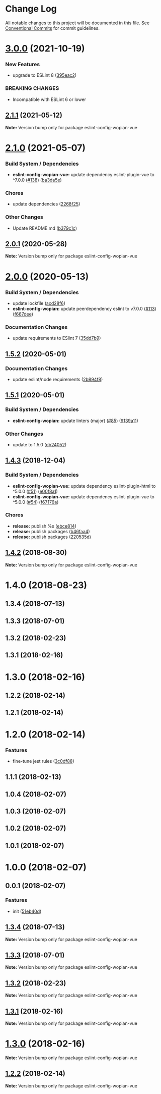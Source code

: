 # Change Log

All notable changes to this project will be documented in this file.
See [Conventional Commits](https://conventionalcommits.org) for commit guidelines.

# [3.0.0](https://github.com/wopian/eslint-config-wopian/compare/v2.1.1...v3.0.0) (2021-10-19)


### New Features

* upgrade to ESLint 8 ([395eac2](https://github.com/wopian/eslint-config-wopian/commit/395eac2))


### BREAKING CHANGES

* Incompatible with ESLint 6 or lower





## [2.1.1](https://github.com/wopian/eslint-config-wopian/tree/master/packages/eslint-config-wopian-vue/compare/v2.1.0...v2.1.1) (2021-05-12)

**Note:** Version bump only for package eslint-config-wopian-vue





# [2.1.0](https://github.com/wopian/eslint-config-wopian/tree/master/packages/eslint-config-wopian-vue/compare/v2.0.1...v2.1.0) (2021-05-07)


### Build System / Dependencies

* **eslint-config-wopian-vue:** update dependency eslint-plugin-vue to ^7.0.0 ([#138](https://github.com/wopian/eslint-config-wopian/tree/master/packages/eslint-config-wopian-vue/issues/138)) ([ba3da5e](https://github.com/wopian/eslint-config-wopian/tree/master/packages/eslint-config-wopian-vue/commit/ba3da5e))


### Chores

* update dependencies ([2268f25](https://github.com/wopian/eslint-config-wopian/tree/master/packages/eslint-config-wopian-vue/commit/2268f25))


### Other Changes

* Update README.md ([b379c1c](https://github.com/wopian/eslint-config-wopian/tree/master/packages/eslint-config-wopian-vue/commit/b379c1c))





## [2.0.1](https://github.com/wopian/eslint-config-wopian/tree/master/packages/eslint-config-wopian-vue/compare/v2.0.0...v2.0.1) (2020-05-28)

**Note:** Version bump only for package eslint-config-wopian-vue





# [2.0.0](https://github.com/wopian/eslint-config-wopian/tree/master/packages/eslint-config-wopian-vue/compare/v1.5.2...v2.0.0) (2020-05-13)


### Build System / Dependencies

* update lockfile ([acd28f6](https://github.com/wopian/eslint-config-wopian/tree/master/packages/eslint-config-wopian-vue/commit/acd28f6))
* **eslint-config-wopian:** update peerdependency eslint to v7.0.0 ([#113](https://github.com/wopian/eslint-config-wopian/tree/master/packages/eslint-config-wopian-vue/issues/113)) ([f667dee](https://github.com/wopian/eslint-config-wopian/tree/master/packages/eslint-config-wopian-vue/commit/f667dee))


### Documentation Changes

* update requirements to ESlint 7 ([35dd7b9](https://github.com/wopian/eslint-config-wopian/tree/master/packages/eslint-config-wopian-vue/commit/35dd7b9))





## [1.5.2](https://github.com/wopian/eslint-config-wopian/tree/master/packages/eslint-config-wopian-vue/compare/v1.5.1...v1.5.2) (2020-05-01)


### Documentation Changes

* update eslint/node requirements ([2b894f8](https://github.com/wopian/eslint-config-wopian/tree/master/packages/eslint-config-wopian-vue/commit/2b894f8))





## [1.5.1](https://github.com/wopian/eslint-config-wopian/tree/master/packages/eslint-config-wopian-vue/compare/v1.4.3...v1.5.1) (2020-05-01)


### Build System / Dependencies

* **eslint-config-wopian:** update linters (major) ([#85](https://github.com/wopian/eslint-config-wopian/tree/master/packages/eslint-config-wopian-vue/issues/85)) ([9139a11](https://github.com/wopian/eslint-config-wopian/tree/master/packages/eslint-config-wopian-vue/commit/9139a11))


### Other Changes

* update to 1.5.0 ([db24052](https://github.com/wopian/eslint-config-wopian/tree/master/packages/eslint-config-wopian-vue/commit/db24052))





## [1.4.3](https://github.com/wopian/eslint-config-wopian/tree/master/packages/eslint-config-wopian-vue/compare/v1.3.4...v1.4.3) (2018-12-04)


### Build System / Dependencies

* **eslint-config-wopian-vue:** update dependency eslint-plugin-html to ^5.0.0 ([#51](https://github.com/wopian/eslint-config-wopian/tree/master/packages/eslint-config-wopian-vue/issues/51)) ([e00f8a1](https://github.com/wopian/eslint-config-wopian/tree/master/packages/eslint-config-wopian-vue/commit/e00f8a1))
* **eslint-config-wopian-vue:** update dependency eslint-plugin-vue to ^5.0.0 ([#54](https://github.com/wopian/eslint-config-wopian/tree/master/packages/eslint-config-wopian-vue/issues/54)) ([f67176a](https://github.com/wopian/eslint-config-wopian/tree/master/packages/eslint-config-wopian-vue/commit/f67176a))


### Chores

* **release:** publish %s ([ebce814](https://github.com/wopian/eslint-config-wopian/tree/master/packages/eslint-config-wopian-vue/commit/ebce814))
* **release:** publish packages ([b46faa4](https://github.com/wopian/eslint-config-wopian/tree/master/packages/eslint-config-wopian-vue/commit/b46faa4))
* **release:** publish packages ([220535d](https://github.com/wopian/eslint-config-wopian/tree/master/packages/eslint-config-wopian-vue/commit/220535d))






## [1.4.2](https://github.com/wopian/eslint-config-wopian/tree/master/packages/eslint-config-wopian-vue/compare/eslint-config-wopian-vue@1.4.1...eslint-config-wopian-vue@1.4.2) (2018-08-30)

**Note:** Version bump only for package eslint-config-wopian-vue





<a name="1.4.0"></a>
# 1.4.0 (2018-08-23)



<a name="1.3.4"></a>
## 1.3.4 (2018-07-13)



<a name="1.3.3"></a>
## 1.3.3 (2018-07-01)



<a name="1.3.2"></a>
## 1.3.2 (2018-02-23)



<a name="1.3.1"></a>
## 1.3.1 (2018-02-16)



<a name="1.3.0"></a>
# 1.3.0 (2018-02-16)



<a name="1.2.2"></a>
## 1.2.2 (2018-02-14)



<a name="1.2.1"></a>
## 1.2.1 (2018-02-14)



<a name="1.2.0"></a>
# 1.2.0 (2018-02-14)


### Features

* fine-tune jest rules ([3c0df88](https://github.com/wopian/eslint-config-wopian/tree/master/packages/eslint-config-wopian-vue/commit/3c0df88))



<a name="1.1.1"></a>
## 1.1.1 (2018-02-13)



<a name="1.0.4"></a>
## 1.0.4 (2018-02-07)



<a name="1.0.3"></a>
## 1.0.3 (2018-02-07)



<a name="1.0.2"></a>
## 1.0.2 (2018-02-07)



<a name="1.0.1"></a>
## 1.0.1 (2018-02-07)



<a name="1.0.0"></a>
# 1.0.0 (2018-02-07)



<a name="0.0.1"></a>
## 0.0.1 (2018-02-07)


### Features

* init ([51eb40d](https://github.com/wopian/eslint-config-wopian/tree/master/packages/eslint-config-wopian-vue/commit/51eb40d))





<a name="1.3.4"></a>
## [1.3.4](https://github.com/wopian/eslint-config-wopian/tree/master/packages/eslint-config-wopian-vue/compare/v1.3.3...v1.3.4) (2018-07-13)




**Note:** Version bump only for package eslint-config-wopian-vue

<a name="1.3.3"></a>
## [1.3.3](https://github.com/wopian/eslint-config-wopian/tree/master/packages/eslint-config-wopian-vue/compare/v1.3.2...v1.3.3) (2018-07-01)




**Note:** Version bump only for package eslint-config-wopian-vue

<a name="1.3.2"></a>
## [1.3.2](https://github.com/wopian/eslint-config-wopian/tree/master/packages/eslint-config-wopian-vue/compare/v1.3.1...v1.3.2) (2018-02-23)




**Note:** Version bump only for package eslint-config-wopian-vue

<a name="1.3.1"></a>
## [1.3.1](https://github.com/wopian/eslint-config-wopian/tree/master/packages/eslint-config-wopian-vue/compare/v1.3.0...v1.3.1) (2018-02-16)




**Note:** Version bump only for package eslint-config-wopian-vue

<a name="1.3.0"></a>
# [1.3.0](https://github.com/wopian/eslint-config-wopian/tree/master/packages/eslint-config-wopian-vue/compare/v1.2.2...v1.3.0) (2018-02-16)




**Note:** Version bump only for package eslint-config-wopian-vue

<a name="1.2.2"></a>
## [1.2.2](https://github.com/wopian/eslint-config-wopian/tree/master/packages/eslint-config-wopian-vue/compare/v1.2.1...v1.2.2) (2018-02-14)




**Note:** Version bump only for package eslint-config-wopian-vue
